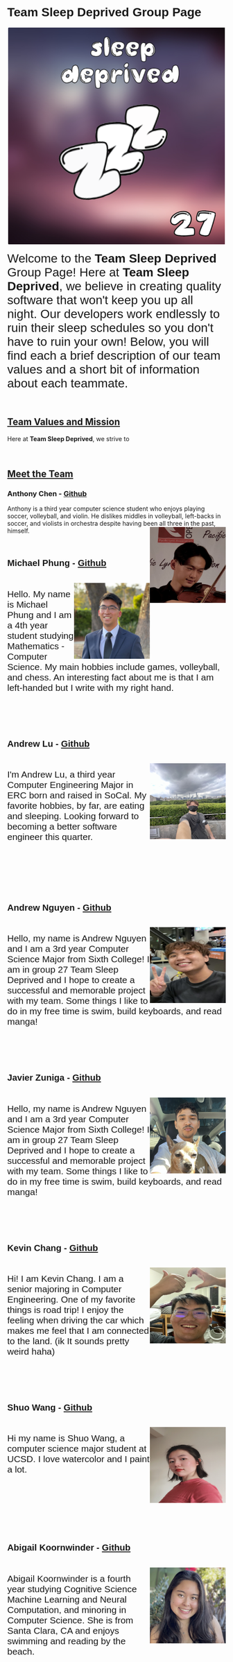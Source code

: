 # **<span style="font-family:Arial">Team Sleep Deprived Group Page</span>**

<p align="center">
  <img alt="Team Logo" src="branding/team-logo.png" width=500 height=500>
</p>

<span style="font-family:Arial; font-size:2em;">Welcome to the **Team Sleep Deprived** Group Page! Here at **Team Sleep Deprived**, we believe in creating quality software that won't keep you up all night. Our developers work endlessly to ruin their sleep schedules so you don't have to ruin your own! Below, you will find each a brief description of our team values and a short bit of information about each teammate.</span>

<br>

## <ins>**Team Values and Mission**</ins>

Here at **Team Sleep Deprived**, we strive to  

<br>


## <ins>**Meet the Team**</ins>

### **Anthony Chen** - [Github](https://github.com/achen200)
<p>
  Anthony is a third year computer science student who enjoys playing soccer, volleyball, and violin. He dislikes middles in volleyball, left-backs in soccer, and violists in orchestra despite having been all three in the past, himself.
  <img alt="Anthony Chen" style="float: right;" src="branding/profile-pictures/pfp-anthonychen.jpg" height=175 width=175> 
</p> 


<br>

### <span style="font-family:Arial; font-size:1.25em;">**Michael Phung** - [Github](https://github.com/klm4life)</span>
<br>
<picture>
  <img alt="Michael Phung" style="float: right;" src="branding/profile-pictures/pfp-michaelphung.jpg" height=175 width=175> 
</picture> 

<span style="font-family:Arial; font-size:1.5em;">Hello. My name is Michael Phung and I am a 4th year student studying Mathematics - Computer Science. My main hobbies include games, volleyball, and chess. An interesting fact about me is that I am left-handed but I write with my right hand.</span>

<br><br><br><br>

### <span style="font-family:Arial; font-size:1.25em;">**Andrew Lu** - [Github](https://github.com/landrewu)</span>
<br>

<picture>
  <img alt="Andrew Lu" style="float: right;" src="branding/profile-pictures/pfp-andrewlu.jpg" height=175 width=175> 
</picture> 

<span style="font-family:Arial; font-size:1.5em;">I'm Andrew Lu, a third year Computer Engineering Major in ERC born and raised in SoCal. My favorite hobbies, by far, are eating and sleeping. Looking forward to becoming a better software engineer this quarter.</span>

<br><br><br><br><br><br>

### <span style="font-family:Arial; font-size:1.25em;">**Andrew Nguyen** - [Github](https://github.com/3ndrew123)</span>
<br>

<picture>
  <img alt="Andrew Nguyen" style="float: right;" src="branding/profile-pictures/pfp-andrewnguyen.jpg" height=175 width=175> 
</picture> 

<span style="font-family:Arial; font-size:1.5em;">Hello, my name is Andrew Nguyen and I am a 3rd year Computer Science Major from Sixth College! I am in group 27 Team Sleep Deprived and I hope to create a successful and memorable project with my team. Some things I like to do in my free time is swim, build keyboards, and read manga!</span>

<br><br><br><br>

### <span style="font-family:Arial; font-size:1.25em;">**Javier Zuniga** - [Github](https://github.com/j3delacr)</span>
<br>

<picture>
  <img alt="Javier Zunga" style="float: right;" src="branding/profile-pictures/pfp-javierzuniga.png" height=175 width=175> 
</picture> 

<span style="font-family:Arial; font-size:1.5em;">Hello, my name is Andrew Nguyen and I am a 3rd year Computer Science Major from Sixth College! I am in group 27 Team Sleep Deprived and I hope to create a successful and memorable project with my team. Some things I like to do in my free time is swim, build keyboards, and read manga!</span>

<br><br><br><br>

### <span style="font-family:Arial; font-size:1.25em;">**Kevin Chang** - [Github](https://github.com/kc092444)</span>
<br>

<picture>
  <img alt="Kevin Chang" style="float: right;" src="branding/profile-pictures/pfp-kevinchang.jpg" height=175 width=175> 
</picture> 

<span style="font-family:Arial; font-size:1.5em;">Hi! I am Kevin Chang. I am a senior majoring in Computer Engineering. One of my favorite things is road trip! I enjoy the feeling when driving the car which makes me feel that I am connected to the land. (ik It sounds pretty weird haha)</span>

<br><br><br><br>

### <span style="font-family:Arial; font-size:1.25em;">**Shuo Wang** - [Github](https://github.com/Oooleaf)</span>
<br>

<picture>
  <img alt="Shuo Wang" style="float: right;" src="branding/profile-pictures/pfp-shuowang.png" height=175 width=175> 
</picture> 

<span style="font-family:Arial; font-size:1.5em;">Hi my name is Shuo Wang, a computer science major student at UCSD. I love watercolor and I paint a lot. </span>

<br><br><br><br><br><br><br>

### <span style="font-family:Arial; font-size:1.25em;">**Abigail Koornwinder** - [Github](https://github.com/akoornwinder4)</span>
<br>

<picture>
  <img alt="Abigail Koornwinder" style="float: right;" src="branding/profile-pictures/pfp-abigailkoornwinder.jpg" height=175 width=175> 
</picture> 

<span style="font-family:Arial; font-size:1.5em;">Abigail Koornwinder is a fourth year studying Cognitive Science Machine Learning and Neural Computation, and minoring in Computer Science. She is from Santa Clara, CA and enjoys swimming and reading by the beach. </span>

<br><br><br><br><br>

### <span style="font-family:Arial; font-size:1.25em;">**Ashwin Alagiri-rajan** - [Github](https://github.com/aashwinr)</span>
<br>

<picture>
  <img alt="Ashwin Alagiri-rajan" style="float: right;" src="branding/profile-pictures/pfp-ashwinalagiri.jpg" height=175 width=175> 
</picture> 

<span style="font-family:Arial; font-size:1.5em;">I’m a Junior year Computer Engineering student. I’m an international student
from Qatar! I’ll be the team lead for Team Sleep Deprived (Team 27).</span>

<br><br><br><br><br><br>

### <span style="font-family:Arial; font-size:1.25em;">**Jacob Graven** - [Github](https://github.com/jacobgraven)</span>
<br>

<picture>
  <img alt="Ashwin Alagiri-rajan" style="float: right;" src="branding/profile-pictures/pfp-jacobgraven.jpg" height=175 width=175> 
</picture> 

<span style="font-family:Arial; font-size:1.5em;">Hello my name is Jacob (Jake) Graven. I'm a third year computer science major at UCSD and I absolutely love cats.</span>





